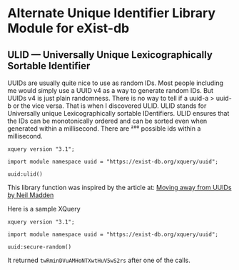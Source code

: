 # Alternate Unique Identifier Library Module for eXist-db


## ULID — Universally Unique Lexicographically Sortable Identifier

UUIDs are usually quite nice to use as random IDs. Most people including 
me would simply use a UUID v4 as a way to generate random IDs. But UUIDs 
v4 is just plain randomness. There is no way to tell if a uuid-a > uuid-b 
or the vice versa. That is when I discovered ULID. ULID stands for 
Universally unique Lexicographically sortable IDentifiers. ULID ensures 
that the IDs can be monotonically ordered and can be sorted even when 
generated within a millisecond. There are ²⁸⁰ possible ids within a 
millisecond.

```xquery
xquery version "3.1";

import module namespace uuid = "https://exist-db.org/xquery/uuid";

uuid:ulid()
```


This library function was inspired by the article at: [Moving away from UUIDs
 by Neil Madden](https://neilmadden.blog/2018/08/30/moving-away-from-uuids/)

Here is a sample XQuery

```xquery
xquery version "3.1";

import module namespace uuid = "https://exist-db.org/xquery/uuid";

uuid:secure-random()
```

It returned `twRminDVuAMHoNTXwtHuV5wS2rs` after one of the calls.